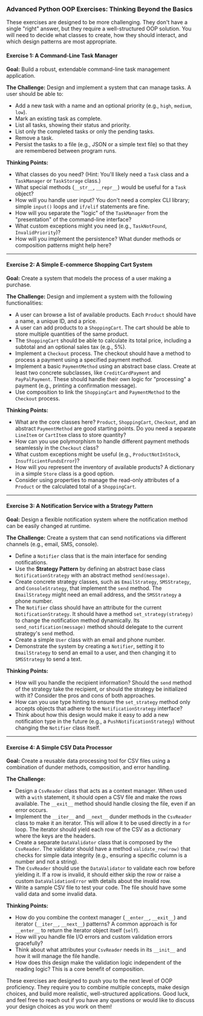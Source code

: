 ### Advanced Python OOP Exercises: Thinking Beyond the Basics

These exercises are designed to be more challenging. They don't have a single "right" answer, but they require a well-structured OOP solution. You will need to decide what classes to create, how they should interact, and which design patterns are most appropriate.

#### Exercise 1: A Command-Line Task Manager

**Goal:** Build a robust, extendable command-line task management application.

**The Challenge:**
Design and implement a system that can manage tasks. A user should be able to:
* Add a new task with a name and an optional priority (e.g., `high`, `medium`, `low`).
* Mark an existing task as complete.
* List all tasks, showing their status and priority.
* List only the completed tasks or only the pending tasks.
* Remove a task.
* Persist the tasks to a file (e.g., JSON or a simple text file) so that they are remembered between program runs.

**Thinking Points:**
* What classes do you need? (Hint: You'll likely need a `Task` class and a `TaskManager` or `TaskStorage` class.)
* What special methods (`__str__`, `__repr__`) would be useful for a `Task` object?
* How will you handle user input? You don't need a complex CLI library; simple `input()` loops and `if/elif` statements are fine.
* How will you separate the "logic" of the `TaskManager` from the "presentation" of the command-line interface?
* What custom exceptions might you need (e.g., `TaskNotFound`, `InvalidPriority`)?
* How will you implement the persistence? What dunder methods or composition patterns might help here?

---

#### Exercise 2: A Simple E-commerce Shopping Cart System

**Goal:** Create a system that models the process of a user making a purchase.

**The Challenge:**
Design and implement a system with the following functionalities:
* A user can browse a list of available products. Each `Product` should have a name, a unique ID, and a price.
* A user can add products to a `ShoppingCart`. The cart should be able to store multiple quantities of the same product.
* The `ShoppingCart` should be able to calculate its total price, including a subtotal and an optional sales tax (e.g., 5%).
* Implement a `Checkout` process. The checkout should have a method to process a payment using a specified payment method.
* Implement a basic `PaymentMethod` using an abstract base class. Create at least two concrete subclasses, like `CreditCardPayment` and `PayPalPayment`. These should handle their own logic for "processing" a payment (e.g., printing a confirmation message).
* Use composition to link the `ShoppingCart` and `PaymentMethod` to the `Checkout` process.

**Thinking Points:**
* What are the core classes here? `Product`, `ShoppingCart`, `Checkout`, and an abstract `PaymentMethod` are good starting points. Do you need a separate `LineItem` or `CartItem` class to store quantity?
* How can you use polymorphism to handle different payment methods seamlessly in the `Checkout` class?
* What custom exceptions might be useful (e.g., `ProductNotInStock`, `InsufficientFundsError`)?
* How will you represent the inventory of available products? A dictionary in a simple `Store` class is a good option.
* Consider using properties to manage the read-only attributes of a `Product` or the calculated total of a `ShoppingCart`.

---

#### Exercise 3: A Notification Service with a Strategy Pattern

**Goal:** Design a flexible notification system where the notification method can be easily changed at runtime.

**The Challenge:**
Create a system that can send notifications via different channels (e.g., email, SMS, console).
* Define a `Notifier` class that is the main interface for sending notifications.
* Use the **Strategy Pattern** by defining an abstract base class `NotificationStrategy` with an abstract method `send(message)`.
* Create concrete strategy classes, such as `EmailStrategy`, `SMSStrategy`, and `ConsoleStrategy`, that implement the `send` method. The `EmailStrategy` might need an email address, and the `SMSStrategy` a phone number.
* The `Notifier` class should have an attribute for the current `NotificationStrategy`. It should have a method `set_strategy(strategy)` to change the notification method dynamically. Its `send_notification(message)` method should delegate to the current strategy's `send` method.
* Create a simple `User` class with an email and phone number.
* Demonstrate the system by creating a `Notifier`, setting it to `EmailStrategy` to send an email to a user, and then changing it to `SMSStrategy` to send a text.

**Thinking Points:**
* How will you handle the recipient information? Should the `send` method of the strategy take the recipient, or should the strategy be initialized with it? Consider the pros and cons of both approaches.
* How can you use type hinting to ensure the `set_strategy` method only accepts objects that adhere to the `NotificationStrategy` interface?
* Think about how this design would make it easy to add a new notification type in the future (e.g., a `PushNotificationStrategy`) without changing the `Notifier` class itself.

---

#### Exercise 4: A Simple CSV Data Processor

**Goal:** Create a reusable data processing tool for CSV files using a combination of dunder methods, composition, and error handling.

**The Challenge:**
* Design a `CsvReader` class that acts as a context manager. When used with a `with` statement, it should open a CSV file and make the rows available. The `__exit__` method should handle closing the file, even if an error occurs.
* Implement the `__iter__` and `__next__` dunder methods in the `CsvReader` class to make it an iterator. This will allow it to be used directly in a `for` loop. The iterator should yield each row of the CSV as a dictionary where the keys are the headers.
* Create a separate `DataValidator` class that is composed by the `CsvReader`. The validator should have a method `validate_row(row)` that checks for simple data integrity (e.g., ensuring a specific column is a number and not a string).
* The `CsvReader` should use the `DataValidator` to validate each row before yielding it. If a row is invalid, it should either skip the row or raise a custom `DataValidationError` with details about the invalid row.
* Write a sample CSV file to test your code. The file should have some valid data and some invalid data.

**Thinking Points:**
* How do you combine the context manager (`__enter__`, `__exit__`) and iterator (`__iter__`, `__next__`) patterns? A common approach is for `__enter__` to return the iterator object itself (`self`).
* How will you handle file I/O errors and custom validation errors gracefully?
* Think about what attributes your `CsvReader` needs in its `__init__` and how it will manage the file handle.
* How does this design make the validation logic independent of the reading logic? This is a core benefit of composition.

These exercises are designed to push you to the next level of OOP proficiency. They require you to combine multiple concepts, make design choices, and build more realistic, well-structured applications. Good luck, and feel free to reach out if you have any questions or would like to discuss your design choices as you work on them!